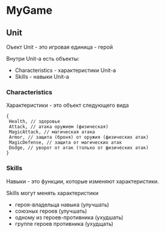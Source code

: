 # MyGame

## Unit

Оъект Unit - это игровая единица - герой

Внутри Unit-а есть объекты:

-   Characteristics - характеристики Unit-а
-   Skills - навыки Unit-а

### Characteristics

Характеристики - это объект следующего вида

```JS
{
 Health, // здоровье
 Attack, // атака оружием (физическая)
 MagicAttack, // магическая атака
 Armor, // защита (броня) от оружия (физических атак)
 MagicDefense, // защита от магических атак
 Dodge, // уворот от атак (только от физических атак)
}
```
### Skills

Навыки - это функции, которые изменяют характеристики.

Skills могут менять характеристики
- героя-владельца навыка (улучшать)
- союзных героев (улучшать)
- одному из героев-противника (ухудшать)
- группе героев противника (ухудщать)

